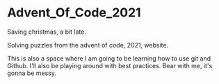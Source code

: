 # Advent_Of_Code_2021
Saving christmas, a bit late.

Solving puzzles from the advent of code, 2021, website. 

This is also a space where I am going to be learning how to use git and Github. I'll also be playing around with best practices. Bear with me, it's gonna be messy.
